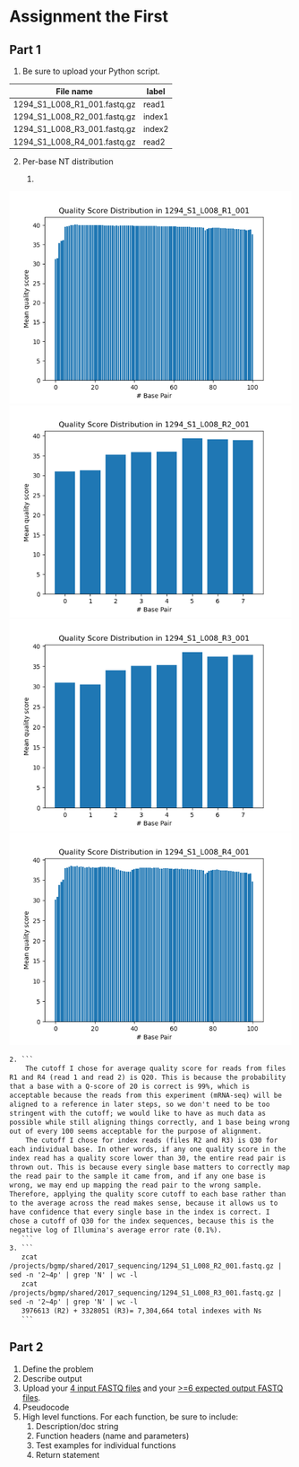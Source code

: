 # Assignment the First

## Part 1
1. Be sure to upload your Python script.

| File name | label |
|---|---|
| 1294_S1_L008_R1_001.fastq.gz | read1 |
| 1294_S1_L008_R2_001.fastq.gz | index1 |
| 1294_S1_L008_R3_001.fastq.gz | index2 |
| 1294_S1_L008_R4_001.fastq.gz | read2 |

2. Per-base NT distribution

    1. 
  
  ![](1294_S1_L008_R1_001_qscore_distribution.png)
    ![](1294_S1_L008_R2_001_qscore_distribution.png)
    ![](1294_S1_L008_R3_001_qscore_distribution.png)
    ![](1294_S1_L008_R4_001_qscore_distribution.png)
    
    2. ```
        The cutoff I chose for average quality score for reads from files R1 and R4 (read 1 and read 2) is Q20. This is because the probability that a base with a Q-score of 20 is correct is 99%, which is acceptable because the reads from this experiment (mRNA-seq) will be aligned to a reference in later steps, so we don't need to be too stringent with the cutoff; we would like to have as much data as possible while still aligning things correctly, and 1 base being wrong out of every 100 seems acceptable for the purpose of alignment.
        The cutoff I chose for index reads (files R2 and R3) is Q30 for each individual base. In other words, if any one quality score in the index read has a quality score lower than 30, the entire read pair is thrown out. This is because every single base matters to correctly map the read pair to the sample it came from, and if any one base is wrong, we may end up mapping the read pair to the wrong sample. Therefore, applying the quality score cutoff to each base rather than to the average across the read makes sense, because it allows us to have confidence that every single base in the index is correct. I chose a cutoff of Q30 for the index sequences, because this is the negative log of Illumina's average error rate (0.1%).
       ```
    3. ```
       zcat /projects/bgmp/shared/2017_sequencing/1294_S1_L008_R2_001.fastq.gz | sed -n '2~4p' | grep 'N' | wc -l
       zcat /projects/bgmp/shared/2017_sequencing/1294_S1_L008_R3_001.fastq.gz | sed -n '2~4p' | grep 'N' | wc -l
       3976613 (R2) + 3328051 (R3)= 7,304,664 total indexes with Ns
       ```
    
## Part 2
1. Define the problem
2. Describe output
3. Upload your [4 input FASTQ files](../TEST-input_FASTQ) and your [>=6 expected output FASTQ files](../TEST-output_FASTQ).
4. Pseudocode
5. High level functions. For each function, be sure to include:
    1. Description/doc string
    2. Function headers (name and parameters)
    3. Test examples for individual functions
    4. Return statement
